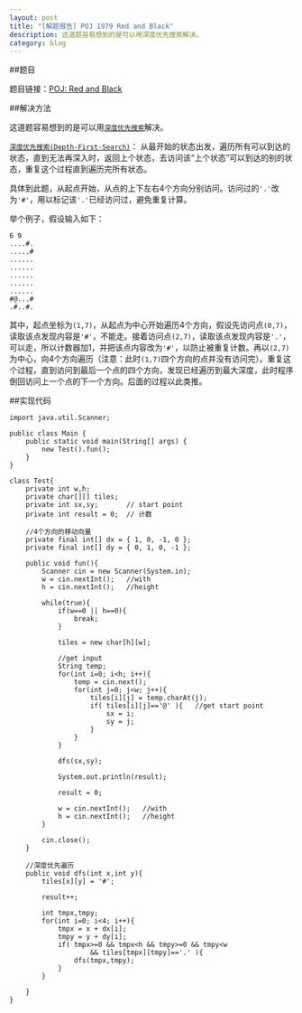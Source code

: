 ```yaml
---
layout: post
title: "[解题报告] POJ 1979 Red and Black"
description: 这道题容易想到的是可以用深度优先搜索解决。
category: blog
---
```


##题目

题目链接：[POJ: Red and Black](http://poj.org/problem?id=1979)

##解决方法

这道题容易想到的是可以用[`深度优先搜索`][DFS]解决。

[`深度优先搜索(Depth-First-Search)`][DFS]： 从最开始的状态出发，遍历所有可以到达的状态，直到无法再深入时，返回上个状态，去访问该“上个状态”可以到达的别的状态，重复这个过程直到遍历完所有状态。

具体到此题，从起点开始，从点的上下左右4个方向分别访问。访问过的`'.'`改为`'#'`，用以标记该`'.'`已经访问过，避免重复计算。

举个例子，假设输入如下：

    6 9
    ....#.
    .....#
    ......
    ......
    ......
    ......
    ......
    #@...#
    .#..#. 

其中，起点坐标为`(1,7)`，从起点为中心开始遍历4个方向，假设先访问点`(0,7)`，读取该点发现内容是`'#'`，不能走。接着访问点`(2,7)`，读取该点发现内容是`'.'`，可以走，所以计数器加1，并把该点内容改为`'#'`，以防止被重复计数。再以`(2,7)`为中心，向4个方向遍历（注意：此时`(1,7)`四个方向的点并没有访问完）。重复这个过程，直到访问到最后一个点的四个方向，发现已经遍历到最大深度，此时程序倒回访问上一个点的下一个方向。后面的过程以此类推。

##实现代码

    import java.util.Scanner;

    public class Main {
        public static void main(String[] args) {
            new Test().fun();
        }
    }

    class Test{
        private int w,h;
        private char[][] tiles;
        private int sx,sy;       // start point
        private int result = 0;  // 计数

        //4个方向的移动向量
        private final int[] dx = { 1, 0, -1, 0 };
        private final int[] dy = { 0, 1, 0, -1 };
    
        public void fun(){
            Scanner cin = new Scanner(System.in);
            w = cin.nextInt();   //with
            h = cin.nextInt();   //height  
        
            while(true){
                if(w==0 || h==0){
                    break;
                }
            
                tiles = new char[h][w];

                //get input
                String temp;
                for(int i=0; i<h; i++){
                    temp = cin.next();
                    for(int j=0; j<w; j++){
                        tiles[i][j] = temp.charAt(j);
                        if( tiles[i][j]=='@' ){   //get start point
                            sx = i;
                            sy = j;
                        }  
                    }
                }
            
                dfs(sx,sy);
            
                System.out.println(result);
            
                result = 0;
            
                w = cin.nextInt();   //with
                h = cin.nextInt();   //height  
            }
    
            cin.close();
        }
    
        //深度优先遍历
        public void dfs(int x,int y){
            tiles[x][y] = '#';

            result++;

            int tmpx,tmpy;
            for(int i=0; i<4; i++){
                tmpx = x + dx[i];
                tmpy = y + dy[i];
                if( tmpx>=0 && tmpx<h && tmpy>=0 && tmpy<w
                        && tiles[tmpx][tmpy]=='.' ){
                    dfs(tmpx,tmpy);
                }
            }

        }
    }
    

[DFS]: http://zh.wikipedia.org/wiki/%E6%B7%B1%E5%BA%A6%E4%BC%98%E5%85%88%E6%90%9C%E7%B4%A2
